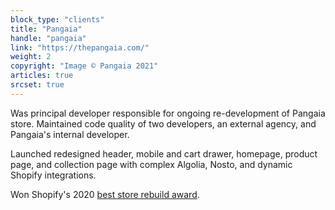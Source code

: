 ```yaml
---
block_type: "clients"
title: "Pangaia"
handle: "pangaia"
link: "https://thepangaia.com/"
weight: 2
copyright: "Image © Pangaia 2021"
articles: true
srcset: true
---
```


Was principal developer responsible for ongoing re-development of Pangaia store. Maintained code quality of two developers, an external agency, and Pangaia's internal developer.

Launched redesigned header, mobile and cart drawer, homepage, product page, and collection page with complex Algolia, Nosto, and dynamic Shopify integrations.

Won Shopify's 2020 [best store rebuild award](https://www.shopify.co.uk/partners/blog/shopify-commerce-awards-2020-winners#store-rebuild).